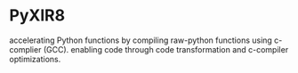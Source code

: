 # PyXlR8
accelerating Python functions by compiling raw-python functions using c-complier (GCC). enabling code through code transformation and c-compiler optimizations.
